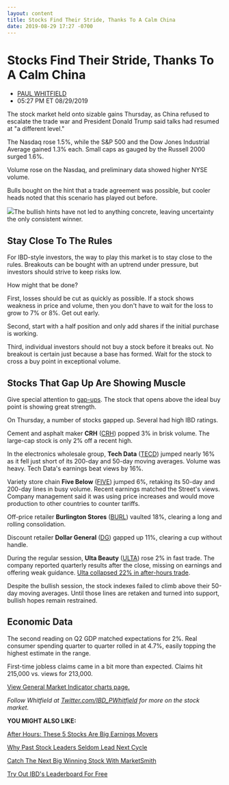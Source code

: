 ```yaml
---
layout: content
title: Stocks Find Their Stride, Thanks To A Calm China
date: 2019-08-29 17:27 -0700
---
```



Stocks Find Their Stride, Thanks To A Calm China
=================================================




* [PAUL WHITFIELD](https://www.investors.com/author/whitfieldp/ "Posts by PAUL WHITFIELD")
* 05:27 PM ET 08/29/2019




The stock market held onto sizable gains Thursday, as China refused to escalate the trade war and President Donald Trump said talks had resumed at "a different level."




The Nasdaq rose 1.5%, while the S&P 500 and the Dow Jones Industrial Average gained 1.3% each. Small caps as gauged by the Russell 2000 surged 1.6%.


Volume rose on the Nasdaq, and preliminary data showed higher NYSE volume.


Bulls bought on the hint that a trade agreement was possible, but cooler heads noted that this scenario has played out before.


![](https://www.investors.com/wp-content/uploads/2019/08/MP082919-237x300.jpg)The bullish hints have not led to anything concrete, leaving uncertainty the only consistent winner.


Stay Close To The Rules
-----------------------


For IBD-style investors, the way to play this market is to stay close to the rules. Breakouts can be bought with an uptrend under pressure, but investors should strive to keep risks low.


How might that be done?


First, losses should be cut as quickly as possible. If a stock shows weakness in price and volume, then you don't have to wait for the loss to grow to 7% or 8%. Get out early.


Second, start with a half position and only add shares if the initial purchase is working.


Third, individual investors should not buy a stock before it breaks out. No breakout is certain just because a base has formed. Wait for the stock to cross a buy point in exceptional volume.


Stocks That Gap Up Are Showing Muscle
-------------------------------------


Give special attention to [gap-ups](https://www.investors.com/how-to-invest/investors-corner/why-buying-great-stocks-on-a-gap-up-is-sound-investing-strategy/). The stock that opens above the ideal buy point is showing great strength.


On Thursday, a number of stocks gapped up. Several had high IBD ratings.


Cement and asphalt maker **CRH** ([CRH](https://research.investors.com/quote.aspx?symbol=CRH)) popped 3% in brisk volume. The large-cap stock is only 2% off a recent high.


In the electronics wholesale group, **Tech Data** ([TECD](https://research.investors.com/quote.aspx?symbol=TECD)) jumped nearly 16% as it fell just short of its 200-day and 50-day moving averages. Volume was heavy. Tech Data's earnings beat views by 16%.


Variety store chain **Five Below** ([FIVE](https://research.investors.com/quote.aspx?symbol=FIVE)) jumped 6%, retaking its 50-day and 200-day lines in busy volume. Recent earnings matched the Street's views. Company management said it was using price increases and would move production to other countries to counter tariffs.


Off-price retailer **Burlington Stores** ([BURL](https://research.investors.com/quote.aspx?symbol=BURL)) vaulted 18%, clearing a long and rolling consolidation.


Discount retailer **Dollar General** ([DG](https://research.investors.com/quote.aspx?symbol=DG)) gapped up 11%, clearing a cup without handle.


During the regular session, **Ulta Beauty** ([ULTA](https://research.investors.com/quote.aspx?symbol=ULTA)) rose 2% in fast trade. The company reported quarterly results after the close, missing on earnings and offering weak guidance. [Ulta collapsed 22% in after-hours trade](https://www.investors.com/research/ulta-stock-sets-buy-point-ulta-beauty-earnings-q2-2019-due/).


Despite the bullish session, the stock indexes failed to climb above their 50-day moving averages. Until those lines are retaken and turned into support, bullish hopes remain restrained.


Economic Data
-------------


The second reading on Q2 GDP matched expectations for 2%. Real consumer spending quarter to quarter rolled in at 4.7%, easily topping the highest estimate in the range.


First-time jobless claims came in a bit more than expected. Claims hit 215,000 vs. views for 213,000.


[View General Market Indicator charts page.](https://www.investors.com/wp-content/uploads/2019/08/IBD2908152454GMI2.pdf)


*Follow Whitfield at [Twitter.com/IBD\_PWhitfield](https://twitter.com/IBD_PWhitfield) for more on the stock market.*


**YOU MIGHT ALSO LIKE:**


[After Hours: These 5 Stocks Are Big Earnings Movers](https://www.investors.com/market-trend/stock-market-today/dow-jones-futures-stock-market-rally-test-apple-stock-microsoft-stock-ulta-beauty-stock-workday-ambarella/)


[Why Past Stock Leaders Seldom Lead Next Cycle](https://www.investors.com/how-to-invest/investors-corner/bull-market-leaders/)


[Catch The Next Big Winning Stock With MarketSmith](https://shop.investors.com/offer/splashresponsive.aspx?id=ms-3weeks)


[Try Out IBD's Leaderboard For Free](https://www.investors.com/product/leaderboard/)




